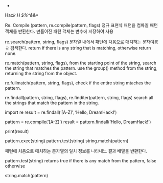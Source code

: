  *
 Hac*k
 H
$%^&*&*

Re. Compile (pattern, 
re.compile(pattern, flags) 정규 표현식 패턴을 컴파일
패턴 객체를 반환한다. 만들어진 패턴 객체는 변수에 저장하여 사용

re.search(pattern, string, flags) 문자열 내에서 패턴에 처음으로 매치하는 문자여릉ㄹ 검색한다. 
return if there is any string that is matching, otherwise return none.

re.match(pattern, string, flags), from the starting point of the string, search the string that matches the pattern. use the group() method from the string, returning the string from the object.

re.fullmatch(pattern, string, flags), check if the entire string mtaches the pattern. 

re.findall(pattern, string, flags), 
re.finditer(pattern, string, flags)
search all the strings that match the pattern in the string. 

import re
result = re.findall(‘[A-Z]’, ‘Hello, DreamHack!’)


pattern = re.compile(‘[A-Z]’)
result = pattern.findall(‘Hello, DreamHack!’)

print(result)

pattern.exec(string)
pattern.test(string)
string.match(pattern)

패턴에 처음으로 매치하는 문자열의 일치 정보를 나타내느 결과 배열을 반환한다.

pattern.test(string) returns  true if there is any match from the pattern, false otherwise

string.match(pattern) 
